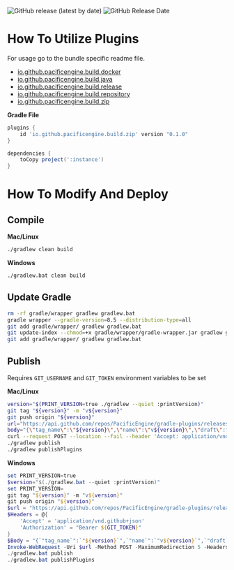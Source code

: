 ![GitHub release (latest by date)](https://img.shields.io/github/v/release/PacificEngine/gradle-plugins?style=flat-square)
![GitHub Release Date](https://img.shields.io/github/release-date/PacificEngine/gradle-plugins?label=last%20release&style=flat-square)

# How To Utilize Plugins

For usage go to the bundle specific readme file.
* [io.github.pacificengine.build.docker](docker/README.md)
* [io.github.pacificengine.build.java](java/README.md)
* [io.github.pacificengine.build.release](release/README.md)
* [io.github.pacificengine.build.repository](repository/README.md)
* [io.github.pacificengine.build.zip](zip/README.md)

__Gradle File__
```groovy
plugins {
    id 'io.github.pacificengine.build.zip' version "0.1.0"
}

dependencies {
    toCopy project(':instance')
}
```

# How To Modify And Deploy

## Compile
__Mac/Linux__
```bash
./gradlew clean build
```

__Windows__
```cmd
./gradlew.bat clean build
```

## Update Gradle
```bash
rm -rf gradle/wrapper gradlew gradlew.bat
gradle wrapper --gradle-version=8.5 --distribution-type=all
git add gradle/wrapper/ gradlew gradlew.bat
git update-index --chmod=+x gradle/wrapper/gradle-wrapper.jar gradlew gradlew.bat
git add gradle/wrapper/ gradlew gradlew.bat
```

## Publish
Requires `GIT_USERNAME` and `GIT_TOKEN` environment variables to be set

__Mac/Linux__
```bash
version="$(PRINT_VERSION=true ./gradlew --quiet :printVersion)"
git tag "${version}" -m "v${version}"
git push origin "${version}"
url="https://api.github.com/repos/PacificEngine/gradle-plugins/releases"
body="{\"tag_name\":\"${version}\",\"name\":\"v${version}\",\"draft\":false,\"prerelease\":false,\"generate_release_notes\":true}"
curl --request POST --location --fail --header 'Accept: application/vnd.github+json' --header "Authorization: Bearer ${GIT_TOKEN}" $url --data $body
./gradlew publish
./gradlew publishPlugins
```

__Windows__
```PowerShell
set PRINT_VERSION=true
$version="$(./gradlew.bat --quiet :printVersion)"
set PRINT_VERSION=
git tag "${version}" -m "v${version}"
git push origin "${version}"
$url = "https://api.github.com/repos/PacificEngine/gradle-plugins/releases"
$Headers = @{
	'Accept' = 'application/vnd.github+json'
	'Authorization' = "Bearer ${GIT_TOKEN}"
}
$Body = "{`"tag_name`":`"${version}`",`"name`":`"v${version}`",`"draft`":false,`"prerelease`":false,`"generate_release_notes`":true}"
Invoke-WebRequest -Uri $url -Method POST -MaximumRedirection 5 -Headers $Headers -Body $Body
./gradlew.bat publish
./gradlew.bat publishPlugins
```